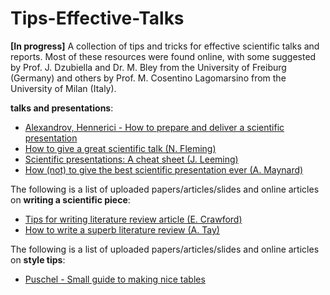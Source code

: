 # Tips-Effective-Talks

**[In progress]**
A collection of tips and tricks for effective scientific talks and reports.
Most of these resources were found online, with some suggested by Prof. J. Dzubiella and Dr. M. Bley from the University of Freiburg (Germany) and others by Prof. M. Cosentino Lagomarsino from the University of Milan (Italy).


 **talks and presentations**:
 - [Alexandrov, Hennerici - How to prepare and deliver a scientific presentation](../main/Talk-and-presentation-tips/Alexandrov_Hennerici.pdf)
 - [How to give a great scientific talk (N. Fleming)](https://www.nature.com/articles/d41586-018-07780-5)
 - [Scientific presentations: A cheat sheet (J. Leeming)](http://blogs.nature.com/naturejobs/2017/01/11/scientific-presentations-a-cheat-sheet/)
 - [How (not) to give the best scientific presentation ever (A. Maynard)](https://medium.com/edge-of-innovation/how-to-give-the-best-scientific-presentation-ever-c87e202718cf)

The following is a list of uploaded papers/articles/slides and online articles on **writing a scientific piece**:
- [Tips for writing literature review article (E. Crawford)](https://www.asbmb.org/asbmb-today/careers/120111/writing-a-scientific-literature-review-article)
- [How to write a superb literature review (A. Tay)](https://www.nature.com/articles/d41586-020-03422-x)

The following is a list of uploaded papers/articles/slides and online articles on **style tips**:
- [Puschel - Small guide to making nice tables](../main/Style-tips/Puschel.pdf)
